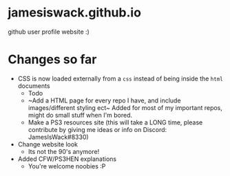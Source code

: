 # jamesiswack.github.io
github user profile website :)

# Changes so far
- CSS is now loaded externally from a `css` instead of being inside the `html` documents
  - Todo
  - ~Add a HTML page for every repo I have, and include images/different styling ect~ Added for most of my important repos, might do small stuff when I'm bored.
  - Make a PS3 resources site (this will take a LONG time, please contribute by giving me ideas or info on Discord: JamesIsWack#8330)
- Change website look
  - Its not the 90's anymore!
- Added CFW/PS3HEN explanations
  - You're welcome noobies :P
